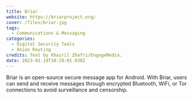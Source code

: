 ```yaml
---
title: Briar
website: https://briarproject.org/
cover: /files/briar.jpg
tags:
  - Communications & Messaging
categories:
  - Digital Security Tools
  - Onion Routing
credits: Text by Khairil Zhafri/EngageMedia.
date: 2023-01-19T10:29:01.038Z
---
```

Briar is an open-source secure message app for Android. With Briar, users can send and receive messages through encrypted Bluetooth, WiFi, or Tor connections to avoid surveillance and censorship.